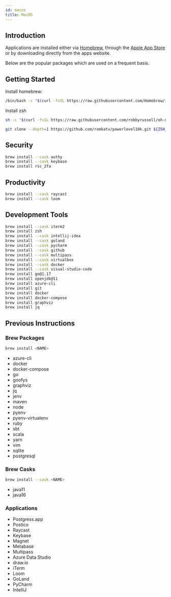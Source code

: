 ```yaml
---
id: macos
title: MacOS
---
```


## Introduction

Applications are installed either via [Homebrew](https://brew.sh), through the [Apple App Store](https://www.apple.com/app-store/) or by downloading directly from the apps website.

Below are the popular packages which are used on a frequent basis.

## Getting Started

Install homebrew:

```bash
/bin/bash -c "$(curl -fsSL https://raw.githubusercontent.com/Homebrew/install/HEAD/install.sh)"
```

Install zsh

```bash
sh -c "$(curl -fsSL https://raw.githubusercontent.com/robbyrussell/oh-my-zsh/master/tools/install.sh)"

git clone --depth=1 https://github.com/romkatv/powerlevel10k.git ${ZSH_CUSTOM:-$HOME/.oh-my-zsh/custom}/themes/powerlevel10k
```

## Security

```bash
brew install --cask authy
brew install --cask keybase
brew install rsc_2fa
```

## Productivity

```bash
brew install --cask raycast
brew install --cask loom
```

## Development Tools

```bash
brew install --cask iterm2
brew install zsh
brew install --cask intellij-idea
brew install --cask goland
brew install --cask pycharm
brew install --cask github
brew install --cask multipass
brew install --cask virtualbox
brew install --cask docker
brew install --cask visual-studio-code
brew install go@1.17
brew install openjdk@11
brew install azure-cli
brew install git
brew install docker
brew install docker-compose
brew install graphviz
brew install jq
```

## Previous Instructions

### Brew Packages

```bash
brew install <NAME>
```

- azure-cli
- docker
- docker-compose
- go
- goofys
- graphviz
- jq
- jenv
- maven
- node
- pyenv
- pyenv-virtualenv
- ruby
- sbt
- scala
- yarn
- vim
- sqlite
- postgresql

### Brew Casks

```bash
brew install --cask <NAME>
```

- java11
- java16

### Applications

- Postgress.app
- Postico
- Raycast
- Keybase
- Magnet
- Metabase
- Multipass
- Azure Data Studio
- draw.io
- iTerm
- Loom
- GoLand
- PyCharm
- IntelliJ
